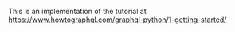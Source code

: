 This is an implementation of the tutorial at https://www.howtographql.com/graphql-python/1-getting-started/